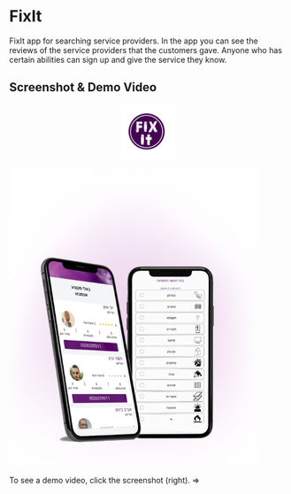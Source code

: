 # FixIt

FixIt app for searching service providers.
In the app you can see the reviews of the service providers that the customers gave.
Anyone who has certain abilities can sign up and give the service they know.


Screenshot & Demo Video
-----------------------

 <p align="center">
 
  <img src="https://github.com/mor0981/FixIt/blob/master/logo.png" width="100" title="hover text">
  
</p>

 <p align="center" style="display: flex;">
 <a style="float:right" herf="https://drive.google.com/file/d/1KEn44dJsjGI1PSjypNj1FnU03Lo0LyLA/view?usp=sharing" target="_blank">
  <img src="https://github.com/mor0981/FixIt/blob/master/fixit.png" width="450" height="537" alt="accessibility text">
  </a>
</p>

To see a demo video, click the screenshot (right). =>
